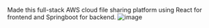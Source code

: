 Made this full-stack AWS cloud file sharing platform using React for frontend and Springboot for backend.
![image](https://github.com/user-attachments/assets/08ff7d98-08a1-482d-be11-815da99a1e97)
